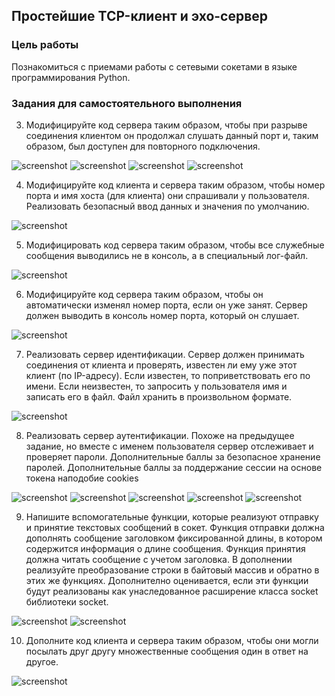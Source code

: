 ## Простейшие TCP-клиент и эхо-сервер

### Цель работы

Познакомиться с приемами работы с сетевыми сокетами в языке программирования Python.

### Задания для самостоятельного выполнения

3. Модифицируйте код сервера таким образом, чтобы при разрыве соединения клиентом он продолжал слушать данный порт и, таким образом, был доступен для повторного подключения.

![screenshot](filemanager/1.png)
![screenshot](filemanager/2.png)
![screenshot](filemanager/3.png)
![screenshot](filemanager/4.png)

4. Модифицируйте код клиента и сервера таким образом, чтобы номер порта и имя хоста (для клиента) они спрашивали у пользователя. Реализовать безопасный ввод данных и значения по умолчанию.

![screenshot](filemanager/5.png)

5. Модифицировать код сервера таким образом, чтобы все служебные сообщения выводились не в консоль, а в специальный лог-файл.

![screenshot](filemanager/6.png)

6. Модифицируйте код сервера таким образом, чтобы он автоматически изменял номер порта, если он уже занят. Сервер должен выводить в консоль номер порта, который он слушает.

![screenshot](filemanager/7.png)

7. Реализовать сервер идентификации. Сервер должен принимать соединения от клиента и проверять, известен ли ему уже этот клиент (по IP-адресу). Если известен, то поприветствовать его по имени. Если неизвестен, то запросить у пользователя имя и записать его в файл. Файл хранить в произвольном формате.

![screenshot](filemanager/8.png)

8. Реализовать сервер аутентификации. Похоже на предыдущее задание, но вместе с именем пользователя сервер отслеживает и проверяет пароли. Дополнительные баллы за безопасное хранение паролей. Дополнительные баллы за поддержание сессии на основе токена наподобие cookies

![screenshot](filemanager/9.png)
![screenshot](filemanager/10.png)
![screenshot](filemanager/11.png)
![screenshot](filemanager/12.png)
![screenshot](filemanager/13.png)

9. Напишите вспомогательные функции, которые реализуют отправку и принятие текстовых сообщений в сокет. Функция отправки должна дополнять сообщение заголовком фиксированной длины, в котором содержится информация о длине сообщения. Функция принятия должна читать сообщение с учетом заголовка. В дополнении реализуйте преобразование строки в байтовый массив и обратно в этих же функциях. Дополнително оценивается, если эти функции будут реализованы как унаследованное расширение класса socket библиотеки socket.

![screenshot](filemanager/14.png)
![screenshot](filemanager/15.png)

10. Дополните код клиента и сервера таким образом, чтобы они могли посылать друг другу множественные сообщения один в ответ на другое.

![screenshot](filemanager/16.png)
